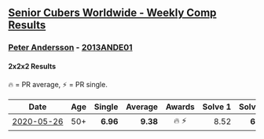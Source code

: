 <style>table {white-space: nowrap;}</style>

## [Senior Cubers Worldwide - Weekly Comp Results](/scw-comp/results/)
### [Peter Andersson](README.md) - [2013ANDE01](https://www.worldcubeassociation.org/persons/2013ANDE01?event=222)
#### 2x2x2 Results

<span style="white-space: nowrap;">🔥 = PR average</span>, <span style="white-space: nowrap;">⚡ = PR single</span>.

| Date | Age | Single | Average | Awards | Solve 1 | Solve 2 | Solve 3 | Solve 4 | Solve 5 | Video |
| :--: | :--: | --: | --: | :--: | --: | --: | --: | --: | --: | :-- |
| [2020-05-26](../../results/2020-05-26/222.md) | 50+ | **6.96** | **9.38** | 🔥 ⚡ | 8.52 | **6.96** | 11.89 | 8.23 | 11.39 | [Link](https://www.facebook.com/events/688407551989463?view=permalink&id=690673085096243) |


<!-- Global site tag (gtag.js) - Google Analytics -->
<script async src="https://www.googletagmanager.com/gtag/js?id=UA-86348435-3"></script>
<script>window.dataLayer = window.dataLayer || []; function gtag() {dataLayer.push(arguments);} gtag('js', new Date()); gtag('config', 'UA-86348435-3');</script>
